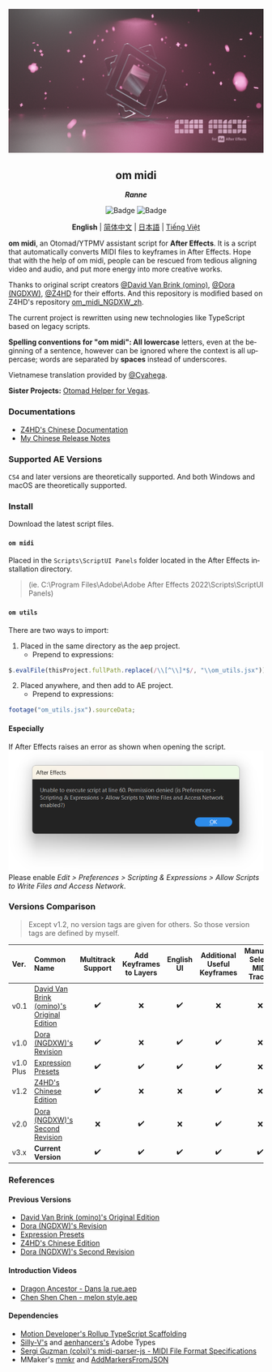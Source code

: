 <div lang="en">

[![Cover](cover.png)](#om_midi)
<div align="center">
	<h2 id="om_midi">om midi</h2>
	<p><b><i>Ranne</i></b></p>
	<img src="https://img.shields.io/badge/STATE-STABLE-green?style=flat-square" alt="Badge" />
	<img src="https://img.shields.io/badge/VERSION-3.10.25.0-orange?style=flat-square" alt="Badge" />
	<!-- <img src="https://img.shields.io/github/downloads/otomad/om_midi/total.svg?style=flat-square&label=DOWNLOADS" alt="Downloads"> -->

**English** | [简体中文](README_zh-CN.md) | [日本語](README_ja-JP.md) | [Tiếng Việt](README_vi-VN.md)
</div>

**om midi**, an Otomad/YTPMV assistant script for **After Effects**. It is a script that automatically converts MIDI files to keyframes in After Effects. Hope that with the help of om midi, people can be rescued from tedious aligning video and audio, and put more energy into more creative works.

Thanks to original script creators [@David Van Brink (omino)](https://omino.com/), [@Dora (NGDXW)](https://space.bilibili.com/40208180), [@Z4HD](https://github.com/Z4HD) for their efforts. And this repository is modified based on Z4HD's repository [om_midi_NGDXW_zh](https://github.com/Z4HD/om_midi_NGDXW_zh).

The current project is rewritten using new technologies like TypeScript based on legacy scripts.

**Spelling conventions for "om midi": All lowercase** letters, even at the beginning of a sentence, however can be ignored where the context is all uppercase; words are separated by **spaces** instead of underscores.

Vietnamese translation provided by [@Cyahega](https://github.com/Cyahega).

**Sister Projects:** [Otomad Helper for Vegas](https://github.com/otomad/OtomadHelper).

### Documentations
* [Z4HD's Chinese Documentation](https://om.z4hd.cf/)
* [My Chinese Release Notes](https://www.bilibili.com/read/cv18532219)

### Supported AE Versions
`CS4` and later versions are theoretically supported. And both Windows and macOS are theoretically supported.

### Install
Download the latest script files.

#### `om midi`
Placed in the `Scripts\ScriptUI Panels` folder located in the After Effects installation directory.
> (ie. C:\Program Files\Adobe\Adobe After Effects 2022\Scripts\ScriptUI Panels)

#### `om utils`
There are two ways to import:
1. Placed in the same directory as the aep project.
	* Prepend to expressions:
```javascript
$.evalFile(thisProject.fullPath.replace(/\\[^\\]*$/, "\\om_utils.jsx"));
```
2. Placed anywhere, and then add to AE project.
	* Prepend to expressions:
```javascript
footage("om_utils.jsx").sourceData;
```

#### Especially
If After Effects raises an error as shown when opening the script.  
![After Effects No Access Files](./covers/After_Effects_No_Access_Files.png)  
Please enable *Edit > Preferences > Scripting & Expressions > Allow Scripts to Write Files and Access Network*.

### Versions Comparison
> Except v1.2, no version tags are given for others. So those version tags are defined by myself.

| Ver. | Common Name | Multitrack Support | Add Keyframes to Layers | English UI | Additional Useful Keyframes | Manually Select MIDI Tracks | Change BPM | Dynamic BPM |
| :--- | :--- | :---: | :---: | :---: | :---: | :---: | :---: | :---: |
| v0.1 | [David Van Brink (omino)'s Original Edition](https://omino.com/pixelblog/2011/12/26/ae-hello-again-midi/) | ✔️ | ❌ | ✔️ | ❌ | ❌ | ❌ | ❌ | ❌ |
| v1.0 | [Dora (NGDXW)'s Revision](https://www.bilibili.com/read/cv170398) | ✔️ | ❌ | ✔️ | ✔️ | ❌ | ❌ | ❌ |
| v1.0 Plus | [Expression Presets](https://www.bilibili.com/video/av29649969) | ✔️ | ✔️ | ✔️ | ✔️ | ❌ | ❌ | ❌ |
| v1.2 | [Z4HD's Chinese Edition](https://github.com/Z4HD/om_midi_NGDXW_zh) | ✔️ | ❌ | ❌ | ✔️ | ❌ | ❌ | ❌ |
| v2.0 | [Dora (NGDXW)'s Second Revision](https://www.bilibili.com/read/cv1217487) | ❌ | ✔️ | ❌ | ✔️ | ❌ | ❌ | ❌ |
| v3.x | **Current Version** | ✔️ | ✔️ | ✔️ | ✔️ | ✔️ | ✔️ | ✔️ |

### References
#### Previous Versions
* [David Van Brink (omino)'s Original Edition](https://omino.com/pixelblog/2011/12/26/ae-hello-again-midi/)
* [Dora (NGDXW)'s Revision](https://www.bilibili.com/read/cv170398)
* [Expression Presets](https://www.bilibili.com/video/av29649969)
* [Z4HD's Chinese Edition](https://github.com/Z4HD/om_midi_NGDXW_zh)
* [Dora (NGDXW)'s Second Revision](https://www.bilibili.com/read/cv1217487)
#### Introduction Videos
* [Dragon Ancestor - Dans la rue.aep](https://www.bilibili.com/video/av9228581)
* [Chen Shen Chen - melon style.aep](https://www.bilibili.com/video/av9778499)
#### Dependencies
* [Motion Developer's Rollup TypeScript Scaffolding](https://github.com/motiondeveloper/expression-globals-typescript)
* [Silly-V's](https://github.com/Silly-V/Adobe-TS-ExtendScript) and [aenhancers's](https://github.com/aenhancers/Types-for-Adobe) Adobe Types
* [Sergi Guzman (colxi)'s midi-parser-js - MIDI File Format Specifications](https://github.com/colxi/midi-parser-js/wiki/MIDI-File-Format-Specifications)
* MMaker's [mmkr](https://github.com/stysmmaker/mmkr) and [AddMarkersFromJSON](https://github.com/stysmmaker/AddMarkersFromJSON)

</div>
